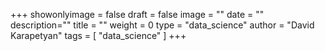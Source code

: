 +++
showonlyimage = false
draft = false
image = ""
date = ""
description=""
title = ""
weight = 0
type = "data_science"
author = "David Karapetyan"
tags = [ "data_science" ]
+++

